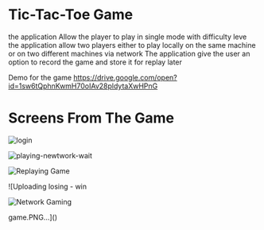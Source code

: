# Tic-Tac-Toe Game

the application Allow the player to play in single mode with difficulty leve
the application allow two players either to play locally on the same machine or on two different machines via network
The application give the user an option to record the game and store it for replay later

Demo for the game
https://drive.google.com/open?id=1sw6tQphnKwmH70oIAv28pldytaXwHPnG

# Screens From The Game
![login](https://user-images.githubusercontent.com/18370055/80657932-2be60600-8a85-11ea-80e5-d15a99ce33b1.PNG)

![playing-newtwork-wait](https://user-images.githubusercontent.com/18370055/80657975-3accb880-8a85-11ea-8374-967006b7baed.PNG)

![Replaying Game](https://user-images.githubusercontent.com/18370055/80657978-3bfde580-8a85-11ea-9639-ba3c7d577dc3.PNG)

![Uploading losing - win 

![Network Gaming](https://user-images.githubusercontent.com/18370055/80657958-36080480-8a85-11ea-9766-5dac0350a287.PNG)

game.PNG…]()

